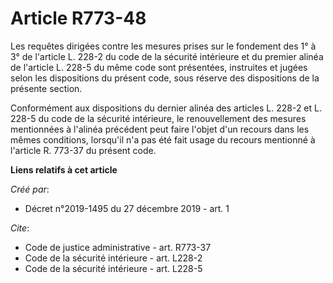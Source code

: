 # Article R773-48

Les requêtes dirigées contre les mesures prises sur le fondement des 1° à 3° de l'article L. 228-2 du code de la sécurité
intérieure et du premier alinéa de l'article L. 228-5 du même code sont présentées, instruites et jugées selon les
dispositions du présent code, sous réserve des dispositions de la présente section. 

Conformément aux dispositions du dernier alinéa des articles L. 228-2 et L. 228-5 du code de la sécurité intérieure, le
renouvellement des mesures mentionnées à l'alinéa précédent peut faire l'objet d'un recours dans les mêmes conditions,
lorsqu'il n'a pas été fait usage du recours mentionné à l'article R. 773-37 du présent code.

**Liens relatifs à cet article**

_Créé par_:

  - Décret n°2019-1495 du 27 décembre 2019 - art. 1

_Cite_:

  - Code de justice administrative - art. R773-37
  - Code de la sécurité intérieure - art. L228-2
  - Code de la sécurité intérieure - art. L228-5
